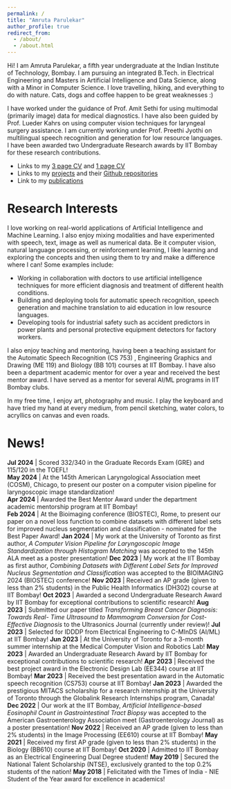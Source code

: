 ```yaml
---
permalink: /
title: "Amruta Parulekar"
author_profile: true
redirect_from: 
  - /about/
  - /about.html
---
```


Hi! I am Amruta Parulekar, a fifth year undergraduate at the Indian Institute of Technology, Bombay. I am pursuing an integrated B.Tech. in Electrical Engineering and Masters in Artificial Intelligence and Data Science, along with a Minor in Computer Science. I love travelling, hiking, and everything to do with nature. Cats, dogs and coffee happen to be great weaknesses :)

I have worked under the guidance of Prof. Amit Sethi for using multimodal (primarily image) data for medical diagnostics. I have also been guided by Prof. Lueder Kahrs on using computer vision techniques for laryngeal surgery assistance. I am currently working under Prof. Preethi Jyothi on multilingual speech recognition and generation for low resource languages. I have been awarded two Undergraduate Research awards by IIT Bombay for these research contributions.

* Links to my [3 page CV](http://Amparulekar.github.io/files/3PG_UNIV_JULY2024.pdf) and [1 page CV](http://Amparulekar.github.io/files/1PG_UNIV_JULY2024.pdf)
* Links to my [projects](http://Amparulekar.github.io/portfolio) and their [Github repositories](https://github.com/Amparulekar?tab=repositories)
* Link to my [publications](http://Amparulekar.github.io/publications)

Research Interests
======
I love working on real-world applications of Artificial Intelligence and Machine Learning. I also enjoy mixing modalities and have experimented with speech, text, image as well as numerical data. Be it computer vision, natural language processing, or reinforcement learning, I like learning and exploring the concepts and then using them to try and make a difference where I can! Some examples include:

* Working in collaboration with doctors to use artificial intelligence techniques for more efficient diagnosis and treatment of different health conditions.
* Building and deploying tools for automatic speech recognition, speech generation and machine translation to aid education in low resource languages.
* Developing tools for industrial safety such as accident predictors in power plants and personal protective equipment detectors for factory workers.

I also enjoy teaching and mentoring, having been a teaching assistant for the Automatic Speech Recognition (CS 753) , Engineering Graphics and Drawing (ME 119) and Biology (BB 101) courses at IIT Bombay. I have also been a department academic mentor for over a year and received the best mentor award. I have served as a mentor for several AI/ML programs in IIT Bombay clubs.

In my free time, I enjoy art, photography and music. I play the keyboard and have tried my hand at every medium, from pencil sketching, water colors, to acryllics on canvas and even roads. 

News!
======
<style>
table, td, th {
   border: none;
}
</style>
**Jul 2024** | Scored 332/340 in the Graduate Records Exam (GRE) and 115/120 in the TOEFL!  
**May 2024** | At the 145th American Laryngological Association meet (COSM), Chicago, to present our poster on a computer vision pipeline for laryngoscopic image standardization!  
**Apr 2024** | Awarded the Best Mentor Award under the department academic mentorship program at IIT Bombay!  
**Feb 2024** | At the Bioimaging conference (BIOSTEC), Rome, to present our paper on a novel loss function to combine datasets with different label sets for improved nucleus segmentation and classification - nominated for the Best Paper Award!
**Jan 2024** | My work at the University of Toronto as first author, *A Computer Vision Pipeline for Laryngoscopic Image Standardization through Histogram Matching* was accepted to the 145th ALA meet as a poster presentation!
**Dec 2023** | My work at the IIT Bombay as first author, *Combining Datasets with Different Label Sets for Improved Nucleus Segmentation and Classification* was accepted to the BIOIMAGING 2024 (BIOSTEC) conference!
**Nov 2023** | Received an AP grade (given to less than 2% students) in the Public Health Informatics (DH302) course at IIT Bombay!
**Oct 2023** | Awarded a second Undergraduate Research Award by IIT Bombay for exceptional contributions to scientific research! 
**Aug 2023** | Submitted our paper titled *Transforming Breast Cancer Diagnosis: Towards Real- Time Ultrasound to Mammogram Conversion for Cost-Effective Diagnosis* to the Ultrasonics Journal (currently under review)!
**Jul 2023** | Selected for IDDDP from Electrical Engineering to C-MInDS (AI/ML) at IIT Bombay! 
**Jun 2023** | At the University of Toronto for a 3-month summer internship at the Medical Computer Vision and Robotics Lab!
**May 2023** | Awarded an Undergraduate Research Award by IIT Bombay for exceptional contributions to scientific research! 
**Apr 2023** | Received the best project award in the Electronic Design Lab (EE344) course at IIT Bombay!
**Mar 2023** | Received the best presentation award in the Automatic speech recognition (CS753) course at IIT Bombay!
**Jan 2023** | Awarded the prestigious MITACS scholarship for a research internship at the University of Toronto through the Globalink Research Internships program, Canada!
**Dec 2022** | Our work at the IIT Bombay, *Artificial Intelligence-based Eosinophil Count in Gastrointestinal Tract Biopsy* was accepted to the American Gastroenterology Association meet (Gastroenterology Journal) as a poster presentation!
**Nov 2022** | Received an AP grade (given to less than 2% students) in the Image Processing (EE610) course at IIT Bombay!
**May 2021** | Received my first AP grade (given to less than 2% students) in the Biology (BB610) course at IIT Bombay!
**Oct 2020** | Admitted to IIT Bombay as an Electrical Engineering Dual Degree student!
**May 2019** | Secured the National Talent Scholarship (NTSE), exclusively granted to the top 0.2% students of the nation! 
**May 2018** | Felicitated with the Times of India - NIE Student of the Year award for excellence in academics!  
         

<script type="text/javascript" src="//rf.revolvermaps.com/0/0/6.js?i=5dzsdg8h2xn&amp;m=7&amp;c=e63100&amp;cr1=ffffff&amp;f=arial&amp;l=0&amp;bv=90&amp;lx=-420&amp;ly=420&amp;hi=20&amp;he=7&amp;hc=a8ddff&amp;rs=80" async="async"></script>

